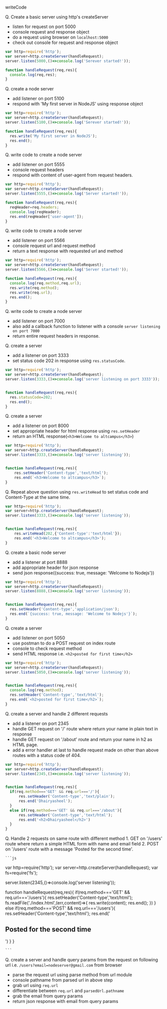 writeCode

Q. Create a basic server using http's createServer
  - listen for request on port 5000
  - console request and response object
  - do a request using browser on `localhost:5000`
  - check out console for request and response object


  ```js
var http=require('http');
var server=http.createServer(handleRequest);
server.listen(5000,()=>console.log('Serever started!'));

function handleRequest(req,res){
    console.log(req,res);
}
  ```

Q. create a node server 
  - add listener on port 5100
  - respond with 'My first server in NodeJS' using response object

  ```js
  var http=require('http');
var server=http.createServer(handleRequest);
server.listen(5100,()=>console.log('Serever started!'));

function handleRequest(req,res){
    res.write('My first server in NodeJS');
    res.end();
}

  ```

Q. write code to create a node server 
  - add listener on port 5555
  - console request headers
  - respond with content of user-agent from request headers.

  ```js
var http=require('http');
var server=http.createServer(handleRequest);
server.listen(5555,()=>console.log('Server started!'));

function handleRequest(req,res){
    reqHeader=req.headers;
    console.log(reqHeader);
    res.end(reqHeader['user-agent']);
}
  ```

Q. write code to create a node server 
  - add listener on port 5566
  - console request url and request method
  - return a text response with requested url and method

  ```js
var http=require('http');
var server=http.createServer(handleRequest);
server.listen(5566,()=>console.log('Server started!'));

function handleRequest(req,res){
    console.log(req.method,req.url);
    res.write(req.method);
    res.write(req.url);
    res.end();
}
```

Q. write code to create a node server 
  - add listener on port 7000
  - also add a callback function to listener with a console `server listening on port 7000`
  - return entire request headers in response.

Q. create a server
  - add a listener on port 3333
  - set status code 202 in response using `res.statusCode`.

  ```js
var http=require('http');
var server=http.createServer(handleRequest);
server.listen(3333,()=>console.log('server listening on port 3333'));


function handleRequest(req,res){
    res.statusCode=202;
    res.end();
}
  ```

Q. create a server 
  - add a listener on port 8000
  - set appropriate header for html response using `res.setHeader`
  - return an HTML response(`<h3>Welcome to altcampus</h3>`) 

```js
var http=require('http');
var server=http.createServer(handleRequest);
server.listen(3333,()=>console.log('server listening'));


function handleRequest(req,res){
    res.setHeader('Content-type','text/html');
    res.end(`<h3>Welcome to altcampus</h3>`);
}

```
Q. Repeat above question using `res.writeHead` to set status code and Content-Type at the same time.

```js
var http=require('http');
var server=http.createServer(handleRequest);
server.listen(3333,()=>console.log('server listening'));


function handleRequest(req,res){
    res.writeHead(202,{'Content-type':'text/html'});
    res.end('<h3>Welcome to altcampus</h3>');
}


```

Q. create a basic node server
  - add a listener at port 8888
  - add appropriate header for json response
  - send json response({success: true, message: 'Welcome to Nodejs'})

  ```js
var http=require('http');
var server=http.createServer(handleRequest);
server.listen(8888,()=>console.log('server listening'));


function handleRequest(req,res){
    res.setHeader('Content-type','application/json');
    res.end(`{success: true, message: 'Welcome to Nodejs'}`);
}

  ```

Q. create a server
  - add listener on port 5050
  - use postman to do a POST request on index route
  - console to check request method
  - send HTML response i.e. `<h2>posted for first time</h2>`

  ```js
var http=require('http');
var server=http.createServer(handleRequest);
server.listen(5050,()=>console.log('server listening'));


function handleRequest(req,res){
    console.log(req.method);
    res.setHeader('Content-type','text/html');
    res.end(`<h2>posted for first time</h2>`);
}


  ```

Q. create a server and handle 2 different requests
  - add a listener on port 2345
  - handle GET request on '/' route where return your name in plain text in response
  - handle GET request on '/about' route and return your name in h2 as HTML page.
  - add a error handler at last to handle request made on other than above routes with a status code of 404.

  ```js
var http=require('http');
var server=http.createServer(handleRequest);
server.listen(2345,()=>console.log('server listening'));


function handleRequest(req,res){
    if(req.method==='GET' && req.url==='/'){
        res.setHeader('Content-type','text/plain');
        res.end('Dhairyasheel');
    }
    else if(req.method==='GET' && req.url==='/about'){
        res.setHeader('Content-type','text/html');
        res.end('<h2>Dhairyasheel</h2>')
    }
}
  ```
    
Q. Handle 2 requests on same route with different method
    1. GET on '/users' route where return a simple HTML form with name and email field
    2. POST on '/users' route with a message 'Posted for the second time'.

    ```js
var http=require('http');
var server=http.createServer(handleRequest);
var fs=require('fs');

server.listen(2345,()=>console.log('server listening'));


function handleRequest(req,res){
    if(req.method==='GET' && req.url==='/users'){
        res.setHeader('Content-type','text/html');
        fs.readFile('./index.html',(err,content)=>{
            res.write(content);
            res.end();
        })
    }
    else if(req.method==='POST' && req.url==='/users'){
        res.setHeader('Content-type','text/html');
        res.end('<h2>Posted for the second time</h2>')
    }
}

    ```

Q. create a server and handle query params from the request on following url i.e. `/users?email=nodeserver@gmail.com` from browser

  - parse the  request url using parse method from url module
  - console pathname from parsed url in above step
  - grab url using `req.url`
  - differentiate between `req.url` and `parsedUrl.pathname`
  - grab the email from query params
  - return json response with email from query params